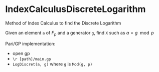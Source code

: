 # IndexCalculusDiscreteLogarithm
Method of Index Calculus to find the Discrete Logarithm

Given an element `a` of $F_p$ and a generator `g`, find `X` such as $a=g \mod p$

Pari/GP implementation:
  - open gp
  - `\r [path]/main.gp`
  - `LogDiscret(a, g)` where `g` is `Mod(g, p)`
